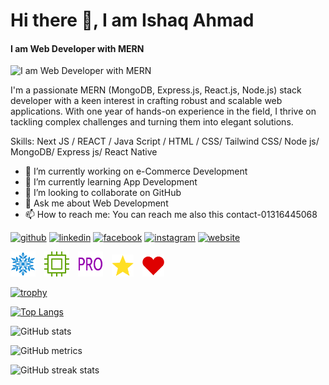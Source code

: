 # Hi there 👋, I am Ishaq Ahmad
#### I am Web Developer with MERN
![I am Web Developer with MERN](https://scontent.fzyl2-1.fna.fbcdn.net/v/t39.30808-6/434332341_2257169917964451_7222350110324769828_n.jpg?_nc_cat=110&ccb=1-7&_nc_sid=5f2048&_nc_eui2=AeFFr9tdz1P0qHy3YFofs4TcZ6QtaQATt8BnpC1pABO3wPriB4JJabmKcvueuLhzZi9snLsWayacVbfVZaYz417S&_nc_ohc=zIPg2TaBKD4AX8pi_jH&_nc_ht=scontent.fzyl2-1.fna&oh=00_AfAMNm5C5eCje7PbkEdWeo3MBX9zNnkneqbXrkUAimWcMg&oe=660D7A2F)

I'm a passionate MERN (MongoDB, Express.js, React.js, Node.js) stack developer with a keen interest in crafting robust and scalable web applications. With one year of hands-on experience in the field, I thrive on tackling complex challenges and turning them into elegant solutions.

Skills: Next JS / REACT / Java Script / HTML / CSS/ Tailwind CSS/ Node js/ MongoDB/ Express js/ React Native

- 🔭 I’m currently working on e-Commerce Development 
- 🌱 I’m currently learning App Development 
- 👯 I’m looking to collaborate on GitHub 
- 💬 Ask me about Web Development 
- 📫 How to reach me: You can reach me also this contact-01316445068 


[<img src='https://cdn.jsdelivr.net/npm/simple-icons@3.0.1/icons/github.svg' alt='github' height='40'>](https://github.com/iahmadarish)  [<img src='https://cdn.jsdelivr.net/npm/simple-icons@3.0.1/icons/linkedin.svg' alt='linkedin' height='40'>](https://www.linkedin.com/in/in/md-ahmad-58ba091a9/)  [<img src='https://cdn.jsdelivr.net/npm/simple-icons@3.0.1/icons/facebook.svg' alt='facebook' height='40'>](https://www.facebook.com/ishaqmoonira)  [<img src='https://cdn.jsdelivr.net/npm/simple-icons@3.0.1/icons/instagram.svg' alt='instagram' height='40'>](https://www.instagram.com/its_me_ahmad_ishaq/)  [<img src='https://cdn.jsdelivr.net/npm/simple-icons@3.0.1/icons/icloud.svg' alt='website' height='40'>](https://ishaq.vercel.app/)  

<a href='https://archiveprogram.github.com/'><img src='https://raw.githubusercontent.com/acervenky/animated-github-badges/master/assets/acbadge.gif' width='40' height='40'></a> <a href='https://docs.github.com/en/developers'><img src='https://raw.githubusercontent.com/acervenky/animated-github-badges/master/assets/devbadge.gif' width='40' height='40'></a> <a href='https://github.com/pricing'><img src='https://raw.githubusercontent.com/acervenky/animated-github-badges/master/assets/pro.gif' width='40' height='40'></a> <a href='https://stars.github.com/'><img src='https://raw.githubusercontent.com/acervenky/animated-github-badges/master/assets/starbadge.gif' width='35' height='35'></a> <a href='https://docs.github.com/en/github/supporting-the-open-source-community-with-github-sponsors'><img src='https://raw.githubusercontent.com/acervenky/animated-github-badges/master/assets/sponsorbadge.gif' width='35' height='35'></a> 

[![trophy](https://github-profile-trophy.vercel.app/?username=iahmadarish)](https://github.com/ryo-ma/github-profile-trophy)

[![Top Langs](https://github-readme-stats.vercel.app/api/top-langs/?username=iahmadarish)](https://github.com/anuraghazra/github-readme-stats)

![GitHub stats](https://github-readme-stats.vercel.app/api?username=iahmadarish&show_icons=true)  

![GitHub metrics](https://metrics.lecoq.io/iahmadarish)  

![GitHub streak stats](https://streak-stats.demolab.com/?user=iahmadarish)  

